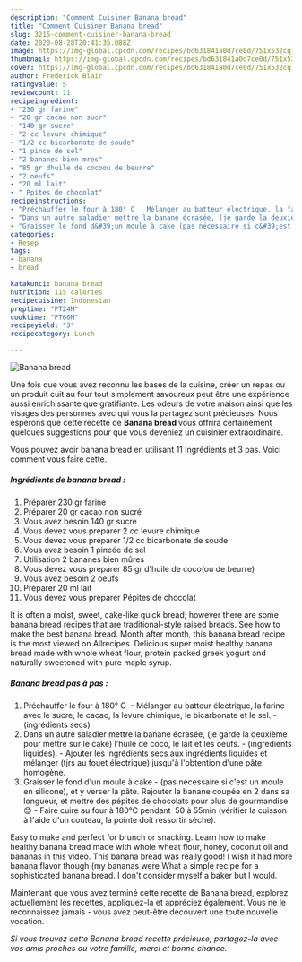```yaml
---
description: "Comment Cuisiner Banana bread"
title: "Comment Cuisiner Banana bread"
slug: 3215-comment-cuisiner-banana-bread
date: 2020-08-28T20:41:35.088Z
image: https://img-global.cpcdn.com/recipes/bd631841a0d7ce0d/751x532cq70/banana-bread-photo-principale-de-la-recette.jpg
thumbnail: https://img-global.cpcdn.com/recipes/bd631841a0d7ce0d/751x532cq70/banana-bread-photo-principale-de-la-recette.jpg
cover: https://img-global.cpcdn.com/recipes/bd631841a0d7ce0d/751x532cq70/banana-bread-photo-principale-de-la-recette.jpg
author: Frederick Blair
ratingvalue: 5
reviewcount: 11
recipeingredient:
- "230 gr farine"
- "20 gr cacao non sucr"
- "140 gr sucre"
- "2 cc levure chimique"
- "1/2 cc bicarbonate de soude"
- "1 pince de sel"
- "2 bananes bien mres"
- "85 gr dhuile de cocoou de beurre"
- "2 oeufs"
- "20 ml lait"
- " Ppites de chocolat"
recipeinstructions:
- "Préchauffer le four à 180° C   Mélanger au batteur électrique, la farine avec le sucre, le cacao, la levure chimique, le bicarbonate et le sel. (ingrédients secs)"
- "Dans un autre saladier mettre la banane écrasée, (je garde la deuxième pour mettre sur le cake) l&#39;huile de coco, le lait et les oeufs. (ingredients liquides).  Ajouter les ingrédients secs aux ingrédients liquides et mélanger (tjrs au fouet électrique) jusqu&#39;à l&#39;obtention d&#39;une pâte homogène."
- "Graisser le fond d&#39;un moule à cake (pas nécessaire si c&#39;est un moule en silicone), et y verser la pâte. Rajouter la banane coupée en 2 dans sa longueur, et mettre des pépites de chocolats pour plus de gourmandise 😊 Faire cuire au four à 180°C pendant  50 à 55min (vérifier la cuisson à l&#39;aide d&#39;un couteau, la pointe doit ressortir sèche)."
categories:
- Resep
tags:
- banana
- bread

katakunci: banana bread 
nutrition: 115 calories
recipecuisine: Indonesian
preptime: "PT24M"
cooktime: "PT60M"
recipeyield: "3"
recipecategory: Lunch

---
```



![Banana bread](https://img-global.cpcdn.com/recipes/bd631841a0d7ce0d/751x532cq70/banana-bread-photo-principale-de-la-recette.jpg)

Une fois que vous avez reconnu les bases de la cuisine, créer un repas ou un produit cuit au four tout simplement savoureux peut être une expérience aussi enrichissante que gratifiante. Les odeurs de votre maison ainsi que les visages des personnes avec qui vous la partagez sont précieuses. Nous espérons que cette recette de <strong> Banana bread </strong> vous offrira certainement quelques suggestions pour que vous deveniez un cuisinier extraordinaire.

<!--inarticleads1-->

Vous pouvez avoir banana bread en utilisant 11 Ingrédients et 3 pas. Voici comment vous faire cette.

##### Ingrédients de banana bread :

1. Préparer 230 gr farine
1. Préparer 20 gr cacao non sucré
1. Vous avez besoin 140 gr sucre
1. Vous devez vous préparer 2 cc levure chimique
1. Vous devez vous préparer 1/2 cc bicarbonate de soude
1. Vous avez besoin 1 pincée de sel
1. Utilisation 2 bananes bien mûres
1. Vous devez vous préparer 85 gr d&#39;huile de coco(ou de beurre)
1. Vous avez besoin 2 oeufs
1. Préparer 20 ml lait
1. Vous devez vous préparer  Pépites de chocolat


It is often a moist, sweet, cake-like quick bread; however there are some banana bread recipes that are traditional-style raised breads. See how to make the best banana bread. Month after month, this banana bread recipe is the most viewed on Allrecipes. Delicious super moist healthy banana bread made with whole wheat flour, protein packed greek yogurt and naturally sweetened with pure maple syrup. 

<!--inarticleads2-->

##### Banana bread pas à pas :

1. Préchauffer le four à 180° C   - Mélanger au batteur électrique, la farine avec le sucre, le cacao, la levure chimique, le bicarbonate et le sel. - (ingrédients secs)
1. Dans un autre saladier mettre la banane écrasée, (je garde la deuxième pour mettre sur le cake) l&#39;huile de coco, le lait et les oeufs. - (ingredients liquides).  - Ajouter les ingrédients secs aux ingrédients liquides et mélanger (tjrs au fouet électrique) jusqu&#39;à l&#39;obtention d&#39;une pâte homogène.
1. Graisser le fond d&#39;un moule à cake - (pas nécessaire si c&#39;est un moule en silicone), et y verser la pâte. Rajouter la banane coupée en 2 dans sa longueur, et mettre des pépites de chocolats pour plus de gourmandise 😊 - Faire cuire au four à 180°C pendant  50 à 55min (vérifier la cuisson à l&#39;aide d&#39;un couteau, la pointe doit ressortir sèche).


Easy to make and perfect for brunch or snacking. Learn how to make healthy banana bread made with whole wheat flour, honey, coconut oil and bananas in this video. This banana bread was really good! I wish it had more banana flavor though (my bananas were What a simple recipe for a sophisticated banana bread. I don&#39;t consider myself a baker but I would. 

<!--inarticleads1-->

<p>
Maintenant que vous avez terminé cette recette de Banana bread, explorez actuellement les recettes, appliquez-la et appréciez également. Vous ne le reconnaissez jamais - vous avez peut-être découvert une toute nouvelle vocation.
</p>

<p>
<i>Si vous trouvez cette Banana bread recette précieuse, partagez-la avec vos amis proches ou votre famille, merci et bonne chance.</i>
</p>
